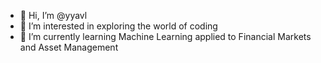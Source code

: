 - 👋 Hi, I’m @yyavl
- 👀 I’m interested in exploring the world of coding 
- 🌱 I’m currently learning Machine Learning applied to Financial Markets and Asset Management

<!---
yyavl/yyavl is a ✨ special ✨ repository because its `README.md` (this file) appears on your GitHub profile.
You can click the Preview link to take a look at your changes.
--->
